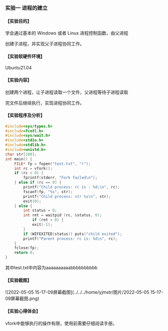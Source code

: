 

### **实验一** **进程的建立**

####  【实验目的】

 学会通过基本的 Windows 或者 Linux 进程控制函数，由父进程

创建子进程，并实现父子进程协同工作。

#### 【实验软硬件环境】

 Ubuntu21.04

#### 【实验内容】

 创建两个进程，让子进程读取一个文件，父进程等待子进程读取

完文件后继续执行，实现进程协同工作。

#### 【实验程序及分析】

```c
#include<sys/types.h>
#include<fcntl.h>
#include<sys/wait.h>
#include<stdio.h>
#include<stdlib.h>
#include<unistd.h>
char str[100];
int main() {
	FILE* fp = fopen("test.txt", "r");
	int rc = vfork();
	if (rc < 0) {
	 	fprintf(stderr, "Fork failed\n");
	} else if (rc == 0) {
	 	printf("Child process: rc is : %d;\n", rc);
		fscanf(fp, "%s", str);
		printf("Child process: str %s\n", str);	
		exit(0);
	} else {
	 	int status = 0;
		int ret = waitpid (rc, &status, 0);
	       	if (ret < 0) {
		 	exit(-1);
		} 
		if (WIFEXITED(status)) puts("child exited");	
		printf("Parent process: rc is: %d\n", rc);
	}
	fclose(fp);
	return 0;
}

```

其中test.txt中内容为aaaaaaaaaabbbbbbbbbb

#### 【实验截图】

![2022-05-05 15-17-09屏幕截图](../../../home/yjmstr/图片/2022-05-05 15-17-09屏幕截图.png)

#### 【实验心得体会】

vfork中能够执行的操作有限，使用前需要仔细阅读手册。